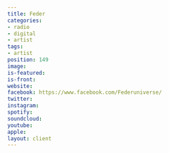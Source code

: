 ```yaml
---
title: Feder
categories:
- radio
- digital
- artist
tags:
- artist
position: 149
image: 
is-featured: 
is-front: 
website: 
facebook: https://www.facebook.com/Federuniverse/
twitter: 
instagram: 
spotify: 
soundcloud: 
youtube: 
apple: 
layout: client
---
```


